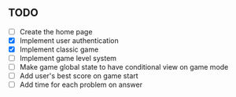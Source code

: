 ## TODO

- [ ] Create the home page
- [x] Implement user authentication
- [x] Implement classic game
- [ ] Implement game level system
- [ ] Make game global state to have conditional view on game mode
- [ ] Add user's best score on game start
- [ ] Add time for each problem on answer
